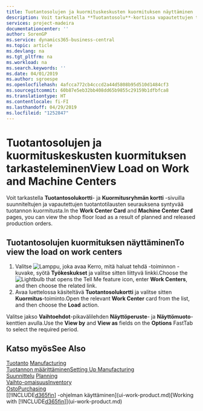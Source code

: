 ```yaml
---
title: Tuotantosolujen ja kuormituskeskusten kuormituksen näyttäminen | Microsoft Docs
description: Voit tarkastella **Tuotantosolu**-kortissa vapautettujen tuotantotilausten vuoksi tuotantosoluihin syntynyttä kuormitusta.
services: project-madeira
documentationcenter: ''
author: SorenGP
ms.service: dynamics365-business-central
ms.topic: article
ms.devlang: na
ms.tgt_pltfrm: na
ms.workload: na
ms.search.keywords: ''
ms.date: 04/01/2019
ms.author: sgroespe
ms.openlocfilehash: 4afcca772cb4cccd2a44d5808b95d510d1484cf3
ms.sourcegitcommit: 60b87e5eb32bb408dd65b9855c29159b1dfbfca8
ms.translationtype: HT
ms.contentlocale: fi-FI
ms.lasthandoff: 04/29/2019
ms.locfileid: "1252847"
---
```

# <a name="view-load-on-work-and-machine-centers"></a><span data-ttu-id="c4875-103">Tuotantosolujen ja kuormituskeskusten kuormituksen tarkasteleminen</span><span class="sxs-lookup"><span data-stu-id="c4875-103">View Load on Work and Machine Centers</span></span>
<span data-ttu-id="c4875-104">Voit tarkastella **Tuotantosolukortti**- ja **Kuormitusryhmän kortti** -sivuilla suunniteltujen ja vapautettujen tuotantotilausten seurauksena syntyvää tuotannon kuormitusta.</span><span class="sxs-lookup"><span data-stu-id="c4875-104">In the **Work Center Card** and **Machine Center Card** pages, you can view the shop floor load as a result of planned and released production orders.</span></span>    

## <a name="to-view-the-load-on-work-centers"></a><span data-ttu-id="c4875-105">Tuotantosolujen kuormituksen näyttäminen</span><span class="sxs-lookup"><span data-stu-id="c4875-105">To view the load on work centers</span></span>  
1.  <span data-ttu-id="c4875-106">Valitse ![Lamppu, joka avaa Kerro, mitä haluat tehdä -toiminnon](media/ui-search/search_small.png "Kerro, mitä haluat tehdä") -kuvake, syötä **Työkeskukset** ja valitse sitten liittyvä linkki.</span><span class="sxs-lookup"><span data-stu-id="c4875-106">Choose the ![Lightbulb that opens the Tell Me feature](media/ui-search/search_small.png "Tell me what you want to do") icon, enter **Work Centers**, and then choose the related link.</span></span>  
2.  <span data-ttu-id="c4875-107">Avaa luettelossa käsiteltävä **Tuotantosolukortti** ja valitse sitten **Kuormitus**-toiminto.</span><span class="sxs-lookup"><span data-stu-id="c4875-107">Open the relevant **Work Center** card from the list, and then choose the **Load** action.</span></span>  

<span data-ttu-id="c4875-108">Valitse jakso **Vaihtoehdot**-pikavälilehden **Näyttöperuste**- ja **Näyttömuoto**-kenttien avulla.</span><span class="sxs-lookup"><span data-stu-id="c4875-108">Use the **View by** and **View as** fields on the **Options** FastTab to select the required period.</span></span>  

## <a name="see-also"></a><span data-ttu-id="c4875-109">Katso myös</span><span class="sxs-lookup"><span data-stu-id="c4875-109">See Also</span></span>  
<span data-ttu-id="c4875-110">[Tuotanto](production-manage-manufacturing.md)  </span><span class="sxs-lookup"><span data-stu-id="c4875-110">[Manufacturing](production-manage-manufacturing.md)  </span></span>  
[<span data-ttu-id="c4875-111">Tuotannon määrittäminen</span><span class="sxs-lookup"><span data-stu-id="c4875-111">Setting Up Manufacturing</span></span>](production-configure-production-processes.md)  
<span data-ttu-id="c4875-112">[Suunnittelu](production-planning.md)    </span><span class="sxs-lookup"><span data-stu-id="c4875-112">[Planning](production-planning.md)    </span></span>  
[<span data-ttu-id="c4875-113">Vaihto-omaisuus</span><span class="sxs-lookup"><span data-stu-id="c4875-113">Inventory</span></span>](inventory-manage-inventory.md)  
[<span data-ttu-id="c4875-114">Osto</span><span class="sxs-lookup"><span data-stu-id="c4875-114">Purchasing</span></span>](purchasing-manage-purchasing.md)  
<span data-ttu-id="c4875-115">[[!INCLUDE[d365fin](includes/d365fin_md.md)] -ohjelman käyttäminen](ui-work-product.md)</span><span class="sxs-lookup"><span data-stu-id="c4875-115">[Working with [!INCLUDE[d365fin](includes/d365fin_md.md)]](ui-work-product.md)</span></span>
